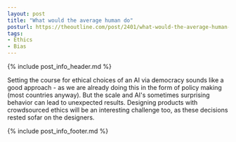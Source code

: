 ```yaml
---
layout: post
title: "What would the average human do"
posturl: https://theoutline.com/post/2401/what-would-the-average-human-do
tags:
- Ethics
- Bias
---
```


{% include post_info_header.md %}

Setting the course for ethical choices of an AI via democracy sounds like a good approach - as we are already doing this in the form of policy making (most countries anyway). But the scale and AI's sometimes surprising behavior can lead to unexpected results. Designing products with crowdsourced ethics will be an interesting challenge too, as these decisions rested sofar on the designers.

<!--more-->
{% include post_info_footer.md %}
